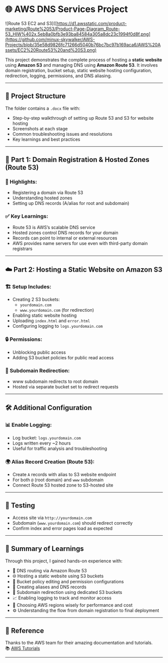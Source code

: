 # 🌐 AWS DNS Services Project

![Route 53 EC2 and S3]([https://d1.awsstatic.com/product-marketing/Route%2053/Product-Page-Diagram_Route-53_HIW%402x.5eb8a0bfb3e93ba84584a305a8dc23c1994f0d8f.png](https://github.com/minux-skywalker/AWS-Projects/blob/35e58d9826fc71266d5040b76bc7bc97b169aca6/AWS%20Assets/EC2%20Route53%20and%20S3.png)

This project demonstrates the complete process of hosting a **static website** using **Amazon S3** and managing DNS using **Amazon Route 53**. It involves domain registration, bucket setup, static website hosting configuration, redirection, logging, permissions, and DNS aliasing.

---

## 📁 Project Structure

The folder contains a `.docx` file with:
- Step-by-step walkthrough of setting up Route 53 and S3 for website hosting
- Screenshots at each stage
- Common troubleshooting issues and resolutions
- Key learnings and best practices

---

## 🧭 Part 1: Domain Registration & Hosted Zones (Route 53)

### 📌 Highlights:
- Registering a domain via Route 53
- Understanding hosted zones
- Setting up DNS records (A/alias for root and subdomain)

### ✅ Key Learnings:
- Route 53 is AWS’s scalable DNS service
- Hosted zones control DNS records for your domain
- Records can point to internal or external resources
- AWS provides name servers for use even with third-party domain registrars

---

## ☁️ Part 2: Hosting a Static Website on Amazon S3

### 🏗️ Setup Includes:
- Creating 2 S3 buckets:
  - `yourdomain.com`
  - `www.yourdomain.com` (for redirection)
- Enabling static website hosting
- Uploading `index.html` and `error.html`
- Configuring logging to `logs.yourdomain.com`

### 🔒 Permissions:
- Unblocking public access
- Adding S3 bucket policies for public read access

### 🔁 Subdomain Redirection:
- www subdomain redirects to root domain
- Hosted via separate bucket set to redirect requests

---

## 🛠️ Additional Configuration

### 📊 Enable Logging:
- Log bucket: `logs.yourdomain.com`
- Logs written every ~2 hours
- Useful for traffic analysis and troubleshooting

### 🌍 Alias Record Creation (Route 53):
- Create `A` records with alias to S3 website endpoint
- For both `@` (root domain) and `www` subdomain
- Connect Route 53 hosted zone to S3-hosted site

---

## 🧪 Testing

- Access site via `http://yourdomain.com`
- Subdomain (`www.yourdomain.com`) should redirect correctly
- Confirm index and error pages load as expected

---

## 🧠 Summary of Learnings

Through this project, I gained hands-on experience with:

- 🔗 DNS routing via Amazon Route 53
- 🌐 Hosting a static website using S3 buckets
- 🧾 Bucket policy editing and permission configurations
- 🧭 Creating aliases and DNS records
- 🪪 Subdomain redirection using dedicated S3 buckets
- 📈 Enabling logging to track and monitor access
- 📂 Choosing AWS regions wisely for performance and cost
- ⚙️ Understanding the flow from domain registration to final deployment

---

## 🙏 Reference

Thanks to the AWS team for their amazing documentation and tutorials.  
📚 [AWS Tutorials](https://aws.amazon.com/tutorials/)

---

